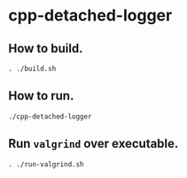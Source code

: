 # cpp-detached-logger

## How to build.

```
. ./build.sh
```

## How to run.

```
./cpp-detached-logger
```

## Run `valgrind` over executable.

```
. ./run-valgrind.sh
```